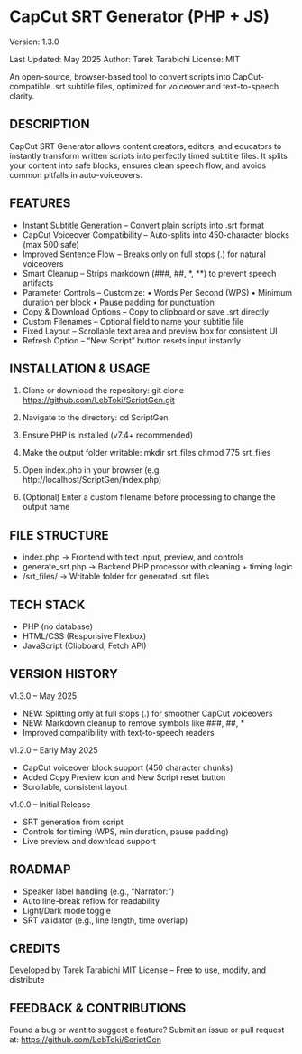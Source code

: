 CapCut SRT Generator (PHP + JS)
===============================

Version: 1.3.0

Last Updated: May 2025
Author: Tarek Tarabichi
License: MIT

An open-source, browser-based tool to convert scripts into CapCut-compatible .srt subtitle files, optimized for voiceover and text-to-speech clarity.

DESCRIPTION
-----------
CapCut SRT Generator allows content creators, editors, and educators to instantly transform written scripts into perfectly timed subtitle files. It splits your content into safe blocks, ensures clean speech flow, and avoids common pitfalls in auto-voiceovers.

FEATURES
--------
- Instant Subtitle Generation – Convert plain scripts into .srt format
- CapCut Voiceover Compatibility – Auto-splits into 450-character blocks (max 500 safe)
- Improved Sentence Flow – Breaks only on full stops (.) for natural voiceovers
- Smart Cleanup – Strips markdown (###, ##, *, **) to prevent speech artifacts
- Parameter Controls – Customize:
    • Words Per Second (WPS)
    • Minimum duration per block
    • Pause padding for punctuation
- Copy & Download Options – Copy to clipboard or save .srt directly
- Custom Filenames – Optional field to name your subtitle file
- Fixed Layout – Scrollable text area and preview box for consistent UI
- Refresh Option – “New Script” button resets input instantly

INSTALLATION & USAGE
---------------------
1. Clone or download the repository:
   git clone https://github.com/LebToki/ScriptGen.git

2. Navigate to the directory:
   cd ScriptGen

3. Ensure PHP is installed (v7.4+ recommended)

4. Make the output folder writable:
   mkdir srt_files
   chmod 775 srt_files

5. Open index.php in your browser (e.g. http://localhost/ScriptGen/index.php)
6. (Optional) Enter a custom filename before processing to change the output name

FILE STRUCTURE
--------------
- index.php        → Frontend with text input, preview, and controls
- generate_srt.php → Backend PHP processor with cleaning + timing logic
- /srt_files/      → Writable folder for generated .srt files

TECH STACK
----------
- PHP (no database)
- HTML/CSS (Responsive Flexbox)
- JavaScript (Clipboard, Fetch API)

VERSION HISTORY
---------------
v1.3.0 – May 2025
- NEW: Splitting only at full stops (.) for smoother CapCut voiceovers
- NEW: Markdown cleanup to remove symbols like ###, ##, *
- Improved compatibility with text-to-speech readers

v1.2.0 – Early May 2025
- CapCut voiceover block support (450 character chunks)
- Added Copy Preview icon and New Script reset button
- Scrollable, consistent layout

v1.0.0 – Initial Release
- SRT generation from script
- Controls for timing (WPS, min duration, pause padding)
- Live preview and download support

ROADMAP
-------
- Speaker label handling (e.g., “Narrator:”)
- Auto line-break reflow for readability
- Light/Dark mode toggle
- SRT validator (e.g., line length, time overlap)

CREDITS
-------
Developed by Tarek Tarabichi
MIT License – Free to use, modify, and distribute

FEEDBACK & CONTRIBUTIONS
-------------------------
Found a bug or want to suggest a feature?
Submit an issue or pull request at:
https://github.com/LebToki/ScriptGen